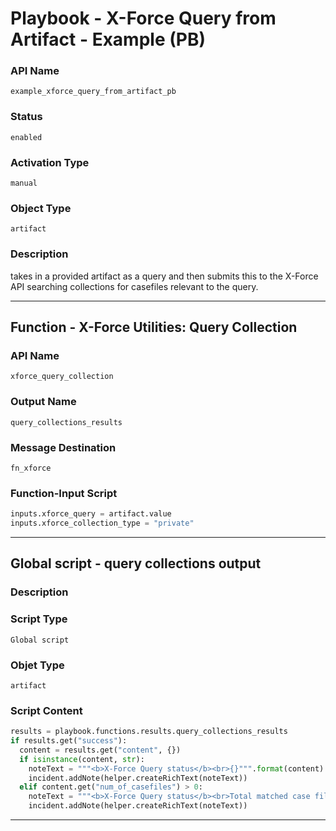 <!--
    DO NOT MANUALLY EDIT THIS FILE
    THIS FILE IS AUTOMATICALLY GENERATED WITH resilient-sdk codegen
    Generated with resilient-sdk v49.0.4368
-->

# Playbook - X-Force Query from Artifact - Example (PB)

### API Name
`example_xforce_query_from_artifact_pb`

### Status
`enabled`

### Activation Type
`manual`

### Object Type
`artifact`

### Description
takes in a provided artifact as a query and then submits this to the X-Force API searching collections for casefiles relevant to the query.


---
## Function - X-Force Utilities: Query Collection

### API Name
`xforce_query_collection`

### Output Name
`query_collections_results`

### Message Destination
`fn_xforce`

### Function-Input Script
```python
inputs.xforce_query = artifact.value
inputs.xforce_collection_type = "private"
```

---

## Global script - query collections output

### Description


### Script Type
`Global script`

### Objet Type
`artifact`

### Script Content
```python
results = playbook.functions.results.query_collections_results
if results.get("success"):
  content = results.get("content", {})
  if isinstance(content, str):
    noteText = """<b>X-Force Query status</b><br>{}""".format(content)
    incident.addNote(helper.createRichText(noteText))
  elif content.get("num_of_casefiles") > 0:
    noteText = """<b>X-Force Query status</b><br>Total matched case files: <b>{}</b>""".format(content.get("num_of_casefiles", 0))
    incident.addNote(helper.createRichText(noteText))
```

---

